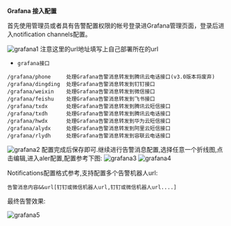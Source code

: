  **Grafana 接入配置**

首先使用管理员或者具有告警配置权限的帐号登录进Grafana管理页面，登录后进入notification channels配置。

![grafana1](https://raw.githubusercontent.com/feiyu563/PrometheusAlert/master/doc/addchannel.png)
注意这里的url地址填写上自己部署所在的url
 - `grafana接口`

```
/grafana/phone     处理Grafana告警消息转发到腾讯云电话接口(v3.0版本将废弃)
/grafana/dingding  处理Grafana告警消息转发到钉钉接口
/grafana/weixin    处理Grafana告警消息转发到微信接口
/grafana/feishu    处理Grafana告警消息转发到飞书接口
/grafana/txdx      处理Grafana告警消息转发到腾讯云短信接口
/grafana/txdh      处理Grafana告警消息转发到腾讯云电话接口
/grafana/hwdx      处理Grafana告警消息转发到华为云短信接口
/grafana/alydx     处理Grafana告警消息转发到阿里云短信接口
/grafana/rlydh     处理Grafana告警消息转发到容联云电话接口
```

![grafana2](https://raw.githubusercontent.com/feiyu563/PrometheusAlert/master/doc/addchannel2.png)
配置完成后保存即可.继续进行告警消息配置,选择任意一个折线图,点击编辑,进入aler配置,配置参考下图:
![grafana3](https://raw.githubusercontent.com/feiyu563/PrometheusAlert/master/doc/grafanaalert1.png)
![grafana4](https://raw.githubusercontent.com/feiyu563/PrometheusAlert/master/doc/grafanaalert2.png)

Notifications配置格式参考,支持配置多个告警机器人url:
```
告警消息内容&&url[钉钉或微信机器人url,钉钉或微信机器人url....]
```

最终告警效果:

![grafana5](https://raw.githubusercontent.com/feiyu563/PrometheusAlert/master/doc/grafana.png)